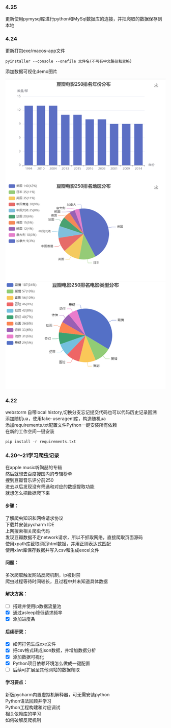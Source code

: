 ### 4.25
更新使用pymysql库进行python和MySql数据库的连接，并把爬取的数据保存到本地

### 4.24
更新打包exe/macos-app文件  
```
pyinstaller --console --onefile 文件名(不可有中文路径和空格)
```
添加数据可视化demo图片  

![image](https://raw.githubusercontent.com/Willmind/douban-movie-250/master/demo.png)  
![image](https://raw.githubusercontent.com/Willmind/douban-movie-250/master/豆瓣电影250排名电影类型分布.png)

### 4.22
webstorm 自带local history,切换分支忘记提交代码也可以代码历史记录回溯  
添加随机ua，使用fake-useragent库，构造随机ua   
添加requirements.txt配置文件Python一键安装所有依赖  
在新的工作空间一键安装

    pip install -r requirements.txt


### 4.20～21学习爬虫记录
在apple music听陶喆的专辑  
然后就想去百度搜国内的专辑榜单  
搜到豆瓣音乐评分前250  
进去以后发现没有筛选和对应的数据提取功能  
就想怎么把数据爬下来  

#### 步骤：  
了解爬虫知识和网络请求协议  
下载并安装pycharm IDE  
上网搜索相关爬虫代码  
发现豆瓣数据不走network请求，所以不抓取网络，直接爬取页面源码  
使用xpath库截取网页html数据，并用正则表达式匹配  
使用xlwt库保存数据并写入csv和生成excel文件  

#### 问题：  
多次爬取触发网站反爬机制，ip被封禁  
爬虫过程等待时间较长，且过程中并未知道具体数据  

#### 解决方案：   
- [ ] 搭建并使用ip数据流量池  
- [x] 通过asleep降低请求频率  
- [x] 添加进度条  

#### 后续研究：  
- [x] 如何打包生成exe文件  
- [x] 把csv格式转成json数据，并增加数据分析  
- [x] 添加数据可视化  
- [x] Python项目依赖环境怎么做成一键配置  
- [ ] 后续可扩展至其他网站的数据爬取  

#### 学习要点：  
新版pycharm内置虚拟机解释器，可无需安装python  
Python语法回顾并学习  
Python工程构建和对应调试  
相关依赖库的学习  
如何破解反爬机制  



